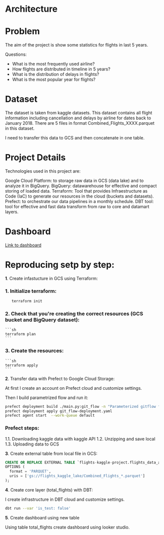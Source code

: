 # Architecture


# Problem

The aim of the project is show some statistics for flights in last 5 years.

Questions:
- What is the most frequently used airline?
- How flights are distributed in timeline in 5 years?
- What is the distribution of delays in flights?
- What is the most popular year for flights?

# Dataset

The dataset is taken from kaggle datasets. This dataset contains all flight information including cancellation and delays by airline for dates back to January 2018. There are 5 files in format Combined_Flights_XXXX.parquet in this dataset.

I need to transfer this data to GCS and then concatenate in one table.

# Project Details

Technologies used in this project are:

Google Cloud Platform: to storage raw data in GCS (data lake) and to analyze it in BigQuery.
BigQuery: datawarehouse for effective and compact storing of loaded data.
Terraform: Tool that provides Infraestructure as Code (IaC) to generate our resources in the cloud (buckets and datasets).
Prefect: to orchestrate our data pipelines in a monthly schedule.
DBT tool: tool for effective and fast data transform from raw to core and datamart layers.

# Dashboard

[Link to dashboard](https://lookerstudio.google.com/u/0/reporting/fdc6d2c5-320f-48e2-be01-8bafb8f00d2b/page/2ikLD?s=onMH9L3L6Lo)

# Reproducing setp by step:

**1**. Create infastucture in GCS using Terraform:

### 1. Initialize terraform:
	
  ```sh
	 terraform init
  ```

### 2. Check that you're creating the correct resources (GCS bucket and BigQuery dataset):
   
    ```sh
    terraform plan
    ```

### 3. Create the resources:
    
    ```sh
    terraform apply
    ```

**2**. Transfer data with Prefect to Google Cloud Storage:

At first I create an account on Prefect cloud and customize settings.

Then I build parametrized flow and run it:

```sh
prefect deployment build ./main.py:git_flow -n "Parameterized gitflow flight"
prefect deployment apply git_flow-deployment.yaml
prefect agent start  --work-queue default
```

### Prefect steps:

1.1. Downloading kaggle data with kaggle API
1.2. Unzipping and save local
1.3. Uploading data to GCS


**3**. Create external table from local file in GCS:

```sql
CREATE OR REPLACE EXTERNAL TABLE `flights-kaggle-project.flights_data_all.flights_external`
OPTIONS (
  format = 'PARQUET',
  uris = ['gs://flights_kaggle_lake/Combined_Flights_*.parquet']
);
```

**4**. Create core layer (total_flights) with DBT:

I create infrastructure in DBT cloud and customize settings.

```sh
dbt run --var 'is_test: false'
```

**5**. Create dashboard using new table 

Using table total_flights create dashboard using looker studio.